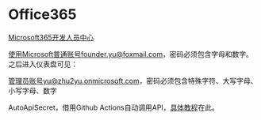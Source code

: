 # Office365
[Microsoft365开发人员中心](https://developer.microsoft.com/zh-cn/microsoft-365)

使用Microsoft普通账号founder.yu@foxmail.com，密码必须包含字母和数字。之后进入仪表盘可见：

管理员账号yu@zhu2yu.onmicrosoft.com，密码必须包含特殊字符、大写字母、小写字母、数字

AutoApiSecret，借用Github Actions自动调用API，[具体教程](https://51.ruyo.net/15646.html)在此。
